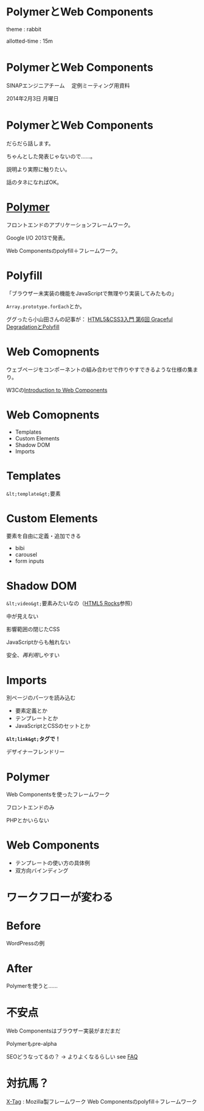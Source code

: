 PolymerとWeb Components
=======================

theme
:  rabbit

allotted-time
:  15m

PolymerとWeb Components
=======================

SINAPエンジニアチーム
　定例ミーティング用資料

2014年2月3日 月曜日

PolymerとWeb Components
=======================

だらだら話します。

ちゃんとした発表じゃないので……。

説明より実際に触りたい。

話のタネになればOK。

[Polymer][polymer]
==================

フロントエンドのアプリケーションフレームワーク。

Google I/O 2013で発表。

Web Componentsのpolyfill＋フレームワーク。

Polyfill
========

「ブラウザー未実装の機能をJavaScriptで無理やり実装してみたもの」

`Array.prototype.forEach`とか。

ググったら小山田さんの記事が： [HTML5&CSS3入門 第6回 Graceful DegradationとPolyfill][polyfill]

Web Comopnents
==============

ウェブページをコンポーネントの組み合わせで作りやすできるような仕様の集まり。

W3Cの[Introduction to Web Components][webcomponents]

Web Comopnents
==============

* Templates
* Custom Elements
* Shadow DOM
* Imports

Templates
=========

`&lt;template&gt;`要素

Custom Elements
===============

要素を自由に定義・追加できる

* bibi
* carousel
* form inputs

Shadow DOM
==========
`&lt;video&gt;`要素みたいなの（[HTML5 Rocks][html5rocksshadowdom]参照）

中が見えない

影響範囲の閉じたCSS

JavaScriptからも触れない

安全、*再利用*しやすい

Imports
=======

別ページのパーツを読み込む

* 要素定義とか
* テンプレートとか
* JavaScriptとCSSのセットとか

**`&lt;link&gt;`タグで！**

デザイナーフレンドリー

Polymer
=======

Web Componentsを使ったフレームワーク

フロントエンドのみ

PHPとかいらない

Web Components
==============

* テンプレートの使い方の具体例
* 双方向バインディング

ワークフローが変わる
====================

Before
======

WordPressの例

After
=====

Polymerを使うと……

不安点
======

Web Componentsはブラウザー実装がまだまだ

Polymerもpre-alpha

SEOどうなってるの？
  → よりよくなるらしい see [FAQ][polymerfaq]

対抗馬？
========

[X-Tag][x-tag]
:  Mozilla製フレームワーク
   Web Componentsのpolyfill＋フレームワーク


[polymer]: http://www.x-tags.org/
[polyfill]: http://www.adobe.com/jp/devnet/dreamweaver/articles/html5pack_css3_part6.html
[webcomponents]: http://w3c.github.io/webcomponents/explainer/
[html5rocksshadowdom]: http://www.html5rocks.com/ja/tutorials/video/basics/
[polymerfaq]: http://www.polymer-project.org/faq.html#seo
[x-tag]: http://www.x-tags.org/
